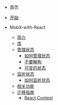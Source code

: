 - 首页 
  
- [开始](home/nfwys.md)
  
- MobX-with-React
  - [简介](MobX-with-React/Introduction.md)
  - [库](MobX-with-React/Libraries.md)
  - [管理状态](MobX-with-React/Manage-state/How-to-manage-state.md)
    - [如何管理状态](MobX-with-React/Manage-state/How-to-manage-state.md)
    - [不要解构](MobX-with-React/Manage-state/State-destructuring.md)
    - [可变的状态](MobX-with-React/Manage-state/State-is-mutable.md)
  - [监听状态](MobX-with-React/Observe-state/How-to-observe.md)
    - [如何监听状态](MobX-with-React/Observe-state/How-to-observe.md)
  - [相关功能](MobX-with-React/Recipes/Migration-guide.md)
  - [迁移指南](MobX-with-React/Recipes/Migration-guide.md)
    - [React Context](MobX-with-React/Recipes/React-Context.md)

  
  

